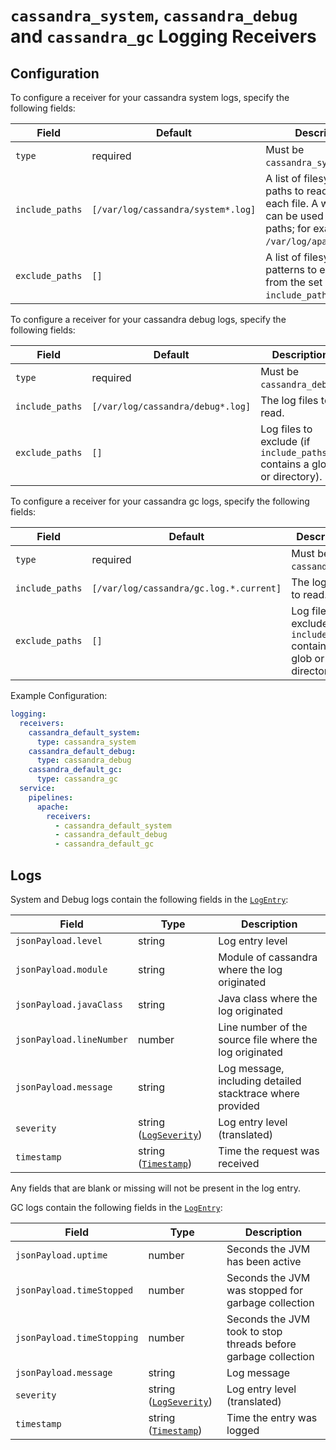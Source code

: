 # `cassandra_system`, `cassandra_debug` and `cassandra_gc` Logging Receivers

## Configuration

To configure a receiver for your cassandra system logs, specify the following fields:

| Field                 | Default                       | Description |
| ---                   | ---                           | ---         |
| `type`                | required                      | Must be `cassandra_system`. |
| `include_paths`       | `[/var/log/cassandra/system*.log]` | A list of filesystem paths to read by tailing each file. A wild card (`*`) can be used in the paths; for example, `/var/log/apache*/*.log`.
| `exclude_paths`       | `[]`                          | A list of filesystem path patterns to exclude from the set matched by `include_paths`.

To configure a receiver for your cassandra debug logs, specify the following fields:

| Field                 | Default                      | Description |
| ---                   | ---                          | ---         |
| `type`                | required                     | Must be `cassandra_debug`. |
| `include_paths`       | `[/var/log/cassandra/debug*.log]` | The log files to read. |
| `exclude_paths`       | `[]`                         | Log files to exclude (if `include_paths` contains a glob or directory). |

To configure a receiver for your cassandra gc logs, specify the following fields:

| Field                 | Default                      | Description |
| ---                   | ---                          | ---         |
| `type`                | required                     | Must be `cassandra_gc`. |
| `include_paths`       | `[/var/log/cassandra/gc.log.*.current]` | The log files to read. |
| `exclude_paths`       | `[]`                         | Log files to exclude (if `include_paths` contains a glob or directory). |

Example Configuration:

```yaml
logging:
  receivers:
    cassandra_default_system:
      type: cassandra_system
    cassandra_default_debug:
      type: cassandra_debug
    cassandra_default_gc:
      type: cassandra_gc
  service:
    pipelines:
      apache:
        receivers:
          - cassandra_default_system
          - cassandra_default_debug
          - cassandra_default_gc
```

## Logs

System and Debug logs contain the following fields in the [`LogEntry`](https://cloud.google.com/logging/docs/reference/v2/rest/v2/LogEntry):

| Field | Type | Description |
| ---   | ---- | ----------- |
| `jsonPayload.level` | string | Log entry level |
| `jsonPayload.module` | string | Module of cassandra where the log originated |
| `jsonPayload.javaClass` | string | Java class where the log originated |
| `jsonPayload.lineNumber` | number | Line number of the source file where the log originated |
| `jsonPayload.message` | string | Log message, including detailed stacktrace where provided |
| `severity` | string ([`LogSeverity`](https://cloud.google.com/logging/docs/reference/v2/rest/v2/LogEntry#LogSeverity)) | Log entry level (translated) |
| `timestamp` | string ([`Timestamp`](https://developers.google.com/protocol-buffers/docs/reference/google.protobuf#google.protobuf.Timestamp)) | Time the request was received |

Any fields that are blank or missing will not be present in the log entry.

GC logs contain the following fields in the [`LogEntry`](https://cloud.google.com/logging/docs/reference/v2/rest/v2/LogEntry):

| Field | Type | Description |
| ---   | ---- | ----------- |
| `jsonPayload.uptime` | number | Seconds the JVM has been active |
| `jsonPayload.timeStopped` | number | Seconds the JVM was stopped for garbage collection |
| `jsonPayload.timeStopping` | number | Seconds the JVM took to stop threads before garbage collection |
| `jsonPayload.message` | string | Log message |
| `severity` | string ([`LogSeverity`](https://cloud.google.com/logging/docs/reference/v2/rest/v2/LogEntry#LogSeverity)) | Log entry level (translated) |
| `timestamp` | string ([`Timestamp`](https://developers.google.com/protocol-buffers/docs/reference/google.protobuf#google.protobuf.Timestamp)) | Time the entry was logged |
